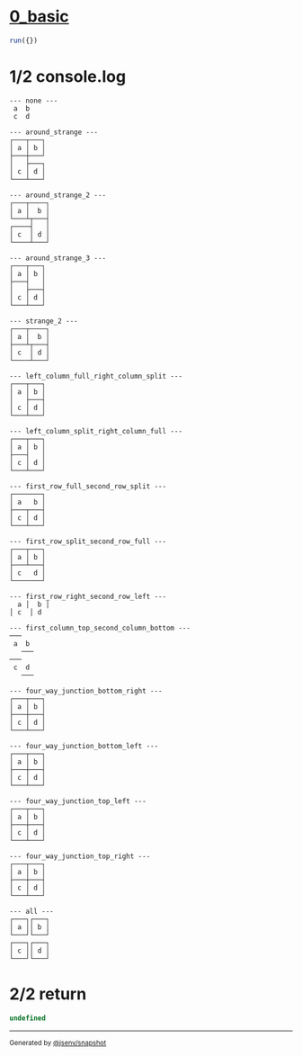 # [0_basic](../../table_4_cells.test.mjs#L232)

```js
run({})
```

# 1/2 console.log

```console
--- none ---
 a  b 
 c  d 

--- around_strange ---
┌───┬───┐
│ a │ b │
├───┼───┘
│   ├───┐
│ c │ d │
└───┴───┘

--- around_strange_2 ---
┌───┬────┐
│ a │  b │
└───┴┬───┤
┌────┤   │
│ c  │ d │
└────┴───┘

--- around_strange_3 ---
┌───┬───┐
│ a │ b │
├───┤   │
│   ├───┤
│ c │ d │
└───┴───┘

--- strange_2 ---
┌───┬────┐
│ a │  b │
├───┴┬───┤
│ c  │ d │
└────┴───┘

--- left_column_full_right_column_split ---
┌───┬───┐
│ a │ b │
│   ├───┤
│ c │ d │
└───┴───┘

--- left_column_split_right_column_full ---
┌───┬───┐
│ a │ b │
├───┤   │
│ c │ d │
└───┴───┘

--- first_row_full_second_row_split ---
┌───────┐
│ a   b │
├───┬───┤
│ c │ d │
└───┴───┘

--- first_row_split_second_row_full ---
┌───┬───┐
│ a │ b │
├───┴───┤
│ c   d │
└───────┘

--- first_row_right_second_row_left ---
  a │  b │
│ c  │ d  

--- first_column_top_second_column_bottom ---
───   
 a  b 
   ───
───   
 c  d 
   ───

--- four_way_junction_bottom_right ---
┌───┬───┐
│ a │ b │
├───┼───┤
│ c │ d │
└───┴───┘

--- four_way_junction_bottom_left ---
┌───┬───┐
│ a │ b │
├───┼───┤
│ c │ d │
└───┴───┘

--- four_way_junction_top_left ---
┌───┬───┐
│ a │ b │
├───┼───┤
│ c │ d │
└───┴───┘

--- four_way_junction_top_right ---
┌───┬───┐
│ a │ b │
├───┼───┤
│ c │ d │
└───┴───┘

--- all ---
┌───┐┌───┐
│ a ││ b │
└───┘└───┘
┌───┐┌───┐
│ c ││ d │
└───┘└───┘

```

# 2/2 return

```js
undefined
```

---

<sub>
  Generated by <a href="https://github.com/jsenv/core/tree/main/packages/independent/snapshot">@jsenv/snapshot</a>
</sub>
